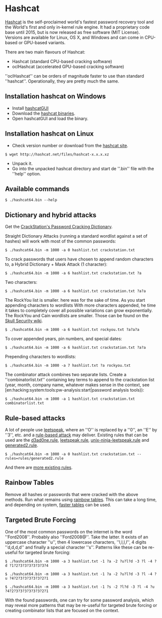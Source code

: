 # Hashcat

[Hashcat](https://hashcat.net/hashcat/) is the self-proclaimed world's fastest password recovery tool and the World's first and only in-kernel rule engine. It had a proprietary code base until 2015, but is now released as free software (MIT License). Versions are available for Linux, OS X, and Windows and can come in CPU-based or GPU-based variants.

There are two main flavours of Hashcat:

* Hashcat (standard CPU-based cracking software)
* oclHashcat (accelerated GPU-based cracking software)

''oclHashcat'' can be orders of magnitude faster to use than standard ''hashcat''. Operationally, they are pretty much the same.

## Installation hashcat on Windows

* Install [hashcatGUI](https://hashkiller.co.uk/hashcat-gui.aspx)
* Download the [hashcat binaries](https://hashcat.net/hashcat/).
* Open hashcatGUI and load the binary.

## Installation hashcat on Linux

* Check version number or download from the [hashcat site](https://hashcat.net/hashcat/).
```
$ wget http://hashcat.net/files/hashcat-x.x.x.xz
```
* Unpack it.
* Go into the unpacked hashcat directory and start de ''.bin'' file with the ''help'' option.

## Available commands

```
$ ./hashcat64.bin --help
```

## Dictionary and hybrid attacks

Get the [CrackStation's Password Cracking Dictionary](https://crackstation.net/buy-crackstation-wordlist-password-cracking-dictionary.htm).

Straight Dictionary Attacks (running a standard wordlist against a set of hashes) will work with most of the common passwords:

    $ ./hashcat64.bin -m 1000 -a 0 hashlist.txt crackstation.txt

To crack passwords that users have chosen to append random characters to, a Hybrid Dictionary + Mask Attack (1 character):

    $ ./hashcat64.bin -m 1000 -a 6 hashlist.txt crackstation.txt ?a

Two characters:

    $ ./hashcat64.bin -m 1000 -a 6 hashlist.txt crackstation.txt ?a?a

The RockYou list is smaller. here was for the sake of time. As you start appending characters to wordlists  With more characters appended, he time it takes to completely cover all possible variations can grow exponentially. The RockYou and Cain wordlists are smaller. Those can be found on the [Skull Security wiki](https://wiki.skullsecurity.org/Passwords). 

    $ ./hashcat64.bin -m 1000 -a 6 hashlist.txt rockyou.txt ?a?a?a

To cover appended years, pin numbers, and special dates:

    $ ./hashcat64.bin -m 1000 -a 6 hashlist.txt crackstation.txt ?a?a

Prepending characters to wordlists:

    $ ./hashcat64.bin -m 1000 -a 7 hashlist.txt ?a rockyou.txt

The combinator attack combines two separate lists. Create a ''combinatorlist.txt'' containing key terms to append to the crackstation list (year, month, company name, whatever makes sense in the context, see [en:hacking:system:tools:pw-analysis:start|password analysis tools)):

    $ ./hashcat64.bin -m 1000 -a 1 hashlist.txt crackstation.txt combinatorlist.txt

## Rule-based attacks

A lot of people use [leetspeak](http://www.robertecker.com/hp/research/leet-converter.php), where an ''O'' is replaced by a ''0'', an ''E'' by ''3'', etc. and a [rule-based attack](https://www.4armed.com/blog/hashcat-rule-based-attack/) may deliver. Existing rules that can be used are the [d3ad0ne.rule](https://github.com/hashcat/hashcat/blob/master/rules/d3ad0ne.rule), [leetspeak rule](https://github.com/hashcat/hashcat/blob/master/rules/leetspeak.rule), [unix-ninja-leetspeak.rule](https://github.com/hashcat/hashcat/blob/master/rules/unix-ninja-leetspeak.rule) and [generated2.rule](https://github.com/hashcat/hashcat/blob/master/rules/generated2.rule). 

    $ ./hashcat64.bin -m 1000 -a 0 hashlist.txt crackstation.txt --rules=rules/generated2.rule

And there are [more existing rules](https://github.com/hashcat/hashcat/tree/master/rules).

## Rainbow Tables

Remove all hashes or passwords that were cracked with the above methods. Run what remains using [rainbow tables](http://project-rainbowcrack.com/). This can take a long time, and depending on system, [faster tables](http://project-rainbowcrack.com/table.htm) can be used.

## Targeted Brute Forcing

One of the most common passwords on the internet is the word ''Ford2008''. Probably also ''Ford2008@''. Take the latter. It exists of an uppercase character ''u'', then 4 lowercase characters, ''l,l,l,l'', 4 digits ''d,d,d,d'' and finally a special character ''s''. Patterns like these can be re-useful for targeted brute forcing:

    $ ./hashcat64.bin -m 1000 -a 3 hashlist.txt -1 ?a -2 ?u?l?d -3 ?l -4 ?d ?1?2?3?3?3?3?3?3?4

    $ ./hashcat64.bin -m 1000 -a 3 hashlist.txt -1 ?a -2 ?u?l?d -3 ?l -4 ?u ?4?2?3?3?3?3?3?2?1

    $ ./hashcat64.bin -m 1000 -a 3 hashlist.txt -1 ?s -2 ?l?d -3 ?l -4 ?u ?4?2?3?3?3?3?3?3?2?1

With the found passwords, one can try for some password analysis, which may reveal more patterns that may be re-useful for targeted brute forcing or creating combinator lists that are focused on the context.
